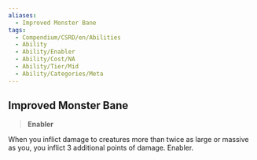 ```yaml
---
aliases:
  - Improved Monster Bane
tags:
  - Compendium/CSRD/en/Abilities
  - Ability
  - Ability/Enabler
  - Ability/Cost/NA
  - Ability/Tier/Mid
  - Ability/Categories/Meta
---
```

    
      
## Improved Monster Bane      
>**Enabler**    
      
When you inflict damage to creatures more than twice as large or massive as you, you inflict 3 additional points of damage. Enabler.
